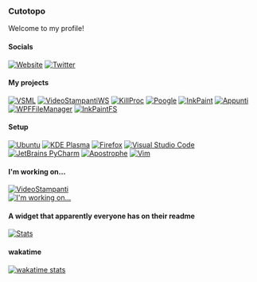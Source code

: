 ### Cutotopo
Welcome to my profile!

#### Socials
[![Website](https://img.shields.io/badge/Website-online-success)](https://cuto.ga) [![Twitter](https://img.shields.io/badge/Twitter-%20-light__green?style=social&logo=twitter)](https://twitter.com/Cutotopo6)
![]()
#### My projects
[![VSML](https://img.shields.io/badge/VSML-click%20here-informational)](https://github.com/Stampanti/vsml) [![VideoStampantiWS](https://img.shields.io/badge/VideoStampantiWS-click%20here-informational)](https://github.com/Stampanti/VideoStampantiWebServer) [![KillProc](https://img.shields.io/badge/KillProc-click%20here-success)](https://github.com/Cutotopo/killproc/blob/main/killproc) [![Poogle](https://img.shields.io/badge/Poogle-click%20here-success)](https://github.com/Cutotopo/poogle/blob/main/poogle.sh) [![InkPaint](https://img.shields.io/badge/InkPaint-v0.0.7.1-informational)](https://github.com/cutotopo/inkpaint) [![Appunti](https://img.shields.io/badge/Appunti-v1.0.0.5-informational)](https://github.com/cutotopo/appunti) [![WPFFileManager](https://img.shields.io/badge/WPFFileManager-deprecated-critical)](https://github.com/cutotopo/filemanager) [![InkPaintFS](https://img.shields.io/badge/InkPaintFS-deprecated-critical)](https://github.com/cutotopo/inkpaintfs)
#### Setup
[![Ubuntu](https://img.shields.io/badge/Ubuntu-%20-light__green?style=social&logo=ubuntu)](https://ubuntu.com) [![KDE Plasma](https://img.shields.io/badge/KDE%20Plasma-%20-light__green?style=social&logo=kde)](https://kde.org/) [![Firefox](https://img.shields.io/badge/Firefox-%20-light__green?style=social&logo=firefox)](https://mozilla.org) [![Visual Studio Code](https://img.shields.io/badge/Visual%20Studio%20Code-%20-light__green?style=social&logo=visualstudiocode)](https://code.visualstudio.com/) [![JetBrains PyCharm](https://img.shields.io/badge/JetBrains%20PyCharm-%20-light__green?style=social&logo=pycharm)](https://www.jetbrains.com/pycharm/) [![Apostrophe](https://img.shields.io/badge/Apostrophe-%20-light__green?style=social&logo=markdown)](https://flathub.org/apps/details/org.gnome.gitlab.somas.Apostrophe) [![Vim](https://img.shields.io/badge/Vim-%20-light__green?style=social&logo=vim)](https://www.vim.org/)

<!-- [![Top languages](https://github-readme-stats.vercel.app/api/top-langs/?username=Cutotopo&layout=compact&theme=dark)](#) -->

#### I'm working on...
[![VideoStampanti](https://img.shields.io/badge/VideoStampanti-click%20to%20view%20org-informational)](https://github.com/Stampanti)<br>
[![I'm working on...](https://github-readme-stats.vercel.app/api/pin/?username=Stampanti&repo=vsml)](https://github.com/Stampanti/vsml)

#### A widget that apparently everyone has on their readme
[![Stats](https://github-readme-stats.vercel.app/api?username=cutotopo&count_private=true&hide=prs,issues&show_icons=true)](https://cuto.ga)

#### wakatime
[![wakatime stats](https://github-readme-stats.vercel.app/api/wakatime?username=Cutotopo)](https://github.com/Cutotopo)
<!--
**Cutotopo/Cutotopo** is a ✨ _special_ ✨ repository because its `README.md` (this file) appears on your GitHub profile.

Here are some ideas to get you started:

- 🔭 I’m currently working on ...
- 🌱 I’m currently learning ...
- 👯 I’m looking to collaborate on ...
- 🤔 I’m looking for help with ...
- 💬 Ask me about ...
- 📫 How to reach me: ...
- 😄 Pronouns: ...
- ⚡ Fun fact: ...
-->
